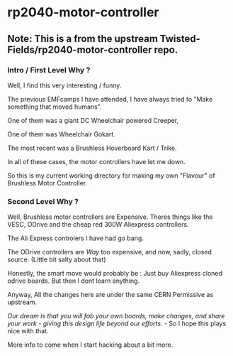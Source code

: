 # rp2040-motor-controller

## Note: This is a from the upstream Twisted-Fields/rp2040-motor-controller repo.

### Intro / First Level Why ? 

Well, I find this very interesting / funny. 

The previous EMFcamps I have attended, I have always tried to "Make something that moved humans". 

One of them was a giant DC Wheelchair powered Creeper, 

One of them was Wheelchair Gokart. 

The most recent was a Brushless Hoverboard Kart / Trike. 

In all of these cases, the motor controllers have let me down. 


So this is my current working directory for making my own "Flavour" of Brushless Motor Controller.

### Second Level Why ? 

Well, Brushless motor controllers are Expensive. Theres things like the VESC, ODrive and the cheap red 300W Aliexpress controllers. 

The Ali Express controlers I have had go bang. 

The ODrive controllers are *Way* too expensive, and now, sadly, closed source. (Little bit salty about that)

Honestly, the smart move would probably be : Just buy Aliexpress cloned odrive boards. 
But then I dont learn anything. 

Anyway, All the changes here are under the same CERN Permissive as upstream. 

*Our dream is that you will fab your own boards, make changes, and share your work - giving this design life beyond our efforts.* - So I hope this plays nice with that. 

More info to come when I start hacking about a bit more. 
